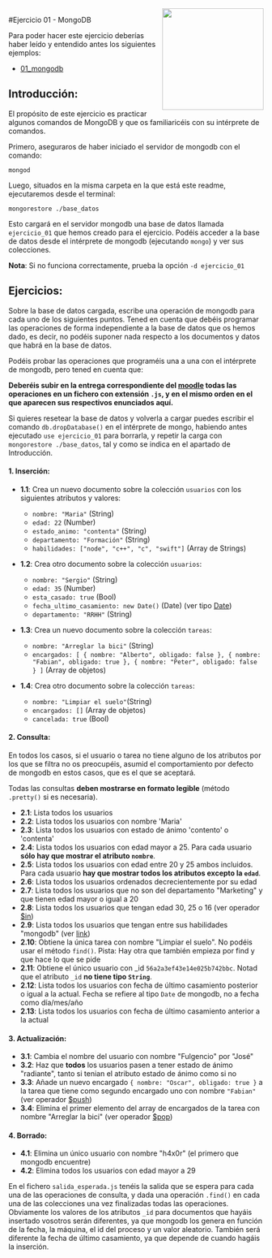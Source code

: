 <img src="http://blog.findemor.es/wp-content/uploads/2015/06/mongodb.png" align="right" height="200px" />

#Ejercicio 01 - MongoDB

Para poder hacer este ejercicio deberías haber leído y entendido antes los siguientes ejemplos:

* [01_mongodb](https://github.com/albertsgrc/curso-mean-jedi-2016Q2/blob/master/ejemplos/01_mongodb)

## Introducción:

El propósito de este ejercicio es practicar algunos comandos de MongoDB y que os familiaricéis con su intérprete de comandos.

Primero, aseguraros de haber iniciado el servidor de mongodb con el comando:

    mongod

Luego, situados en la misma carpeta en la que está este readme, ejecutaremos desde el terminal:

    mongorestore ./base_datos

Esto cargará en el servidor mongodb una base de datos llamada `ejercicio_01` que hemos creado para el ejercicio.
Podéis acceder a la base de datos desde el intérprete de mongodb (ejecutando `mongo`) y ver sus colecciones.

**Nota**: Si no funciona correctamente, prueba la opción `-d ejercicio_01`

## Ejercicios:

Sobre la base de datos cargada, escribe una operación de mongodb para cada uno de los siguientes puntos. Tened en cuenta que debéis programar las operaciones de forma independiente a la base de datos que os hemos dado, es decir, no podéis suponer nada respecto a los documentos y datos que habrá en la base de datos.


Podéis probar las operaciones que programéis una a una con el intérprete de mongodb, pero tened en cuenta que:

**Deberéis subir en la entrega correspondiente del [moodle](http://padawan.jediupc.com/moodle/mod/assign/view.php?id=159) todas las operaciones en un fichero con extensión `.js`, y en el mismo orden en el que aparecen sus respectivos enunciados aquí.**

Si quieres resetear la base de datos y volverla a cargar puedes escribir el comando `db.dropDatabase()`
en el intérprete de mongo, habiendo antes ejecutado `use ejercicio_01` para borrarla, y repetir la carga
con `mongorestore ./base_datos`, tal y como se indica en el apartado de Introducción.

#### 1. Inserción:

- **1.1**: Crea un nuevo documento sobre la colección `usuarios` con los siguientes atributos y valores:
    * `nombre: "Maria"` (String)
    * `edad: 22` (Number)
    * `estado_animo: "contenta"` (String)
    * `departamento: "Formación"` (String)
    * `habilidades: ["node", "c++", "c", "swift"]` (Array de Strings)

- **1.2**: Crea otro documento sobre la colección `usuarios`:
    * `nombre: "Sergio"` (String)
    * `edad: 35` (Number)
    * `esta_casado: true` (Bool)
    * `fecha_ultimo_casamiento: new Date()` (Date) (ver tipo [Date](https://docs.mongodb.org/manual/reference/method/Date/))
    * `departamento: "RRHH"` (String)

- **1.3**: Crea un nuevo documento sobre la colección `tareas`:
    * `nombre: "Arreglar la bici"` (String)
    * `encargados: [
         { nombre: "Alberto", obligado: false },
         { nombre: "Fabian", obligado: true },
         { nombre: "Peter", obligado: false }
       ]` (Array de objetos)

- **1.4**: Crea otro documento sobre la colección `tareas`:
    * `nombre: "Limpiar el suelo"`(String)
    * `encargados: []` (Array de objetos)
    * `cancelada: true` (Bool)

#### 2. Consulta:

En todos los casos, si el usuario o tarea no tiene alguno de los atributos por los que se filtra no os preocupéis, asumid el comportamiento por defecto de mongodb en estos casos, que es el que se aceptará.

Todas las consultas **deben mostrarse en formato legible** (método `.pretty()` si es necesaria).

- **2.1**: Lista todos los usuarios
- **2.2**: Lista todos los usuarios con nombre 'Maria'
- **2.3**: Lista todos los usuarios con estado de ánimo 'contento' o 'contenta'
- **2.4**: Lista todos los usuarios con edad mayor a 25. Para cada usuario **sólo hay que mostrar el atributo `nombre`**.
- **2.5**: Lista todos los usuarios con edad entre 20 y 25 ambos incluidos. Para cada usuario **hay que mostrar todos los atributos excepto la `edad`**.
- **2.6**: Lista todos los usuarios ordenados decrecientemente por su edad
- **2.7**: Lista todos los usuarios que no son del departamento "Marketing" y que tienen edad mayor o igual a 20
- **2.8**: Lista todos los usuarios que tengan edad 30, 25 o 16 (ver operador [$in](https://docs.mongodb.org/v3.0/reference/operator/query/in/))
- **2.9**: Lista todos los usuarios que tengan entre sus habilidades "mongodb" (ver [link](http://stackoverflow.com/questions/5366687/how-to-check-if-an-array-field-contains-a-unique-value-or-another-array-in-mongo))
- **2.10**: Obtiene la única tarea con nombre "Limpiar el suelo". No podéis usar el método `find()`. Pista: Hay otra que también empieza por find y que hace lo que se pide
- **2.11**: Obtiene el único usuario con _id `56a2a3ef43e14e025b742bbc`. Notad que el atributo `_id` **no tiene tipo `String`**.
- **2.12**: Lista todos los usuarios con fecha de último casamiento posterior o igual a la actual. Fecha se refiere al tipo `Date` de mongodb, no a fecha como día/mes/año
- **2.13**: Lista todos los usuarios con fecha de último casamiento anterior a la actual

#### 3. Actualización:

- **3.1**: Cambia el nombre del usuario con nombre "Fulgencio" por "José"
- **3.2**: Haz que **todos** los usuarios pasen a tener estado de ánimo "radiante", tanto si tenian el atributo estado de ánimo como si no
- **3.3**: Añade un nuevo encargado `{ nombre: "Oscar", obligado: true }` a la tarea que tiene como segundo encargado uno con nombre `"Fabian"` (ver operador [$push](https://docs.mongodb.org/manual/reference/operator/update/push/))
- **3.4**: Elimina el primer elemento del array de encargados de la tarea con nombre "Arreglar la bici" (ver operador [$pop](https://docs.mongodb.org/manual/reference/operator/update/pop/))

#### 4. Borrado:

- **4.1**: Elimina un único usuario con nombre "h4x0r" (el primero que mongodb encuentre)
- **4.2**: Elimina todos los usuarios con edad mayor a 29

En el fichero `salida_esperada.js` tenéis la salida que se espera para cada una de las operaciones de consulta, y dada una operación `.find()` en cada una de las colecciones una vez finalizadas todas las operaciones. Obviamente los valores de los atributos `_id` para documentos que hayáis insertado vosotros serán diferentes, ya que mongodb los genera en función de la fecha, la máquina, el id del proceso y un valor aleatorio. También será diferente la fecha de último casamiento, ya que depende de cuando hagáis la inserción.
